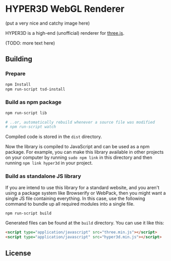 HYPER3D WebGL Renderer
======================

(put a very nice and catchy image here)

HYPER3D is a high-end (unofficial) renderer for [three.js](http://threejs.org/).

(TODO: more text here)

Building
--------

### Prepare

```sh
npm Install
npm run-script tsd-install
```

### Build as npm package

```sh
npm run-script lib

# ..or, automatically rebuild whenever a source file was modified
# npm run-script watch
```

Compiled code is stored in the `dist` directory.

Now the library is compiled to JavaScript and can be used as a npm package. 
For example, you can make this library available in other projects on your computer
by running `sudo npm link` in this directory and then running `npm link hyper3d` in
your project.

### Build as standalone JS library

If you are intend to use this library for a standard website, and you aren't using
a package system like Browserify or WebPack, then you might want a single JS file 
containing everything. In this case, use the following command to bundle up all
required modules into a single file.

```sh
npm run-script build
```

Generated files can be found at the `build` directory. You can use it like this:

```html
<script type="application/javascript" src="three.min.js"></script>
<script type="application/javascript" src="hyper3d.min.js"></script>
```

License
-------



